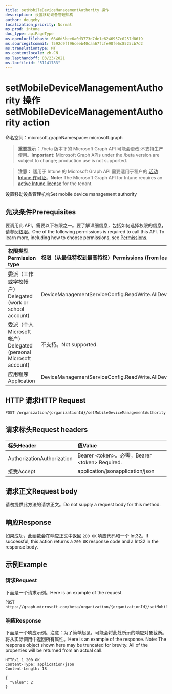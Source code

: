 ```yaml
---
title: setMobileDeviceManagementAuthority 操作
description: 设置移动设备管理机构
author: dougeby
localization_priority: Normal
ms.prod: intune
doc_type: apiPageType
ms.openlocfilehash: 6646d3bee6a0d3773d7de1e6246957c0257d8619
ms.sourcegitcommit: f592c9ff96ceeb40caa67fcfe90fe6c8525cb7d2
ms.translationtype: MT
ms.contentlocale: zh-CN
ms.lasthandoff: 03/23/2021
ms.locfileid: "51141783"
---
```

# <a name="setmobiledevicemanagementauthority-action"></a><span data-ttu-id="13dc1-103">setMobileDeviceManagementAuthority 操作</span><span class="sxs-lookup"><span data-stu-id="13dc1-103">setMobileDeviceManagementAuthority action</span></span>

<span data-ttu-id="13dc1-104">命名空间：microsoft.graph</span><span class="sxs-lookup"><span data-stu-id="13dc1-104">Namespace: microsoft.graph</span></span>

> <span data-ttu-id="13dc1-105">**重要提示：** /beta 版本下的 Microsoft Graph API 可能会更改;不支持生产使用。</span><span class="sxs-lookup"><span data-stu-id="13dc1-105">**Important:** Microsoft Graph APIs under the /beta version are subject to change; production use is not supported.</span></span>

> <span data-ttu-id="13dc1-106">**注意：** 适用于 Intune 的 Microsoft Graph API 需要适用于租户的 [活动 Intune 许可证](https://go.microsoft.com/fwlink/?linkid=839381)。</span><span class="sxs-lookup"><span data-stu-id="13dc1-106">**Note:** The Microsoft Graph API for Intune requires an [active Intune license](https://go.microsoft.com/fwlink/?linkid=839381) for the tenant.</span></span>

<span data-ttu-id="13dc1-107">设置移动设备管理机构</span><span class="sxs-lookup"><span data-stu-id="13dc1-107">Set mobile device management authority</span></span>

## <a name="prerequisites"></a><span data-ttu-id="13dc1-108">先决条件</span><span class="sxs-lookup"><span data-stu-id="13dc1-108">Prerequisites</span></span>
<span data-ttu-id="13dc1-p101">要调用此 API，需要以下权限之一。要了解详细信息，包括如何选择权限的信息，请参阅[权限](/graph/permissions-reference)。</span><span class="sxs-lookup"><span data-stu-id="13dc1-p101">One of the following permissions is required to call this API. To learn more, including how to choose permissions, see [Permissions](/graph/permissions-reference).</span></span>

|<span data-ttu-id="13dc1-111">权限类型</span><span class="sxs-lookup"><span data-stu-id="13dc1-111">Permission type</span></span>|<span data-ttu-id="13dc1-112">权限（从最低特权到最高特权）</span><span class="sxs-lookup"><span data-stu-id="13dc1-112">Permissions (from least to most privileged)</span></span>|
|:---|:---|
|<span data-ttu-id="13dc1-113">委派（工作或学校帐户）</span><span class="sxs-lookup"><span data-stu-id="13dc1-113">Delegated (work or school account)</span></span>|<span data-ttu-id="13dc1-114">DeviceManagementServiceConfig.ReadWrite.All</span><span class="sxs-lookup"><span data-stu-id="13dc1-114">DeviceManagementServiceConfig.ReadWrite.All</span></span>|
|<span data-ttu-id="13dc1-115">委派（个人 Microsoft 帐户）</span><span class="sxs-lookup"><span data-stu-id="13dc1-115">Delegated (personal Microsoft account)</span></span>|<span data-ttu-id="13dc1-116">不支持。</span><span class="sxs-lookup"><span data-stu-id="13dc1-116">Not supported.</span></span>|
|<span data-ttu-id="13dc1-117">应用程序</span><span class="sxs-lookup"><span data-stu-id="13dc1-117">Application</span></span>|<span data-ttu-id="13dc1-118">DeviceManagementServiceConfig.ReadWrite.All</span><span class="sxs-lookup"><span data-stu-id="13dc1-118">DeviceManagementServiceConfig.ReadWrite.All</span></span>|

## <a name="http-request"></a><span data-ttu-id="13dc1-119">HTTP 请求</span><span class="sxs-lookup"><span data-stu-id="13dc1-119">HTTP Request</span></span>
<!-- {
  "blockType": "ignored"
}
-->
``` http
POST /organization/{organizationId}/setMobileDeviceManagementAuthority
```

## <a name="request-headers"></a><span data-ttu-id="13dc1-120">请求标头</span><span class="sxs-lookup"><span data-stu-id="13dc1-120">Request headers</span></span>
|<span data-ttu-id="13dc1-121">标头</span><span class="sxs-lookup"><span data-stu-id="13dc1-121">Header</span></span>|<span data-ttu-id="13dc1-122">值</span><span class="sxs-lookup"><span data-stu-id="13dc1-122">Value</span></span>|
|:---|:---|
|<span data-ttu-id="13dc1-123">Authorization</span><span class="sxs-lookup"><span data-stu-id="13dc1-123">Authorization</span></span>|<span data-ttu-id="13dc1-124">Bearer &lt;token&gt;。必需。</span><span class="sxs-lookup"><span data-stu-id="13dc1-124">Bearer &lt;token&gt; Required.</span></span>|
|<span data-ttu-id="13dc1-125">接受</span><span class="sxs-lookup"><span data-stu-id="13dc1-125">Accept</span></span>|<span data-ttu-id="13dc1-126">application/json</span><span class="sxs-lookup"><span data-stu-id="13dc1-126">application/json</span></span>|

## <a name="request-body"></a><span data-ttu-id="13dc1-127">请求正文</span><span class="sxs-lookup"><span data-stu-id="13dc1-127">Request body</span></span>
<span data-ttu-id="13dc1-128">请勿提供此方法的请求正文。</span><span class="sxs-lookup"><span data-stu-id="13dc1-128">Do not supply a request body for this method.</span></span>

## <a name="response"></a><span data-ttu-id="13dc1-129">响应</span><span class="sxs-lookup"><span data-stu-id="13dc1-129">Response</span></span>
<span data-ttu-id="13dc1-130">如果成功，此函数会在响应正文中返回 `200 OK` 响应代码和一个 Int32。</span><span class="sxs-lookup"><span data-stu-id="13dc1-130">If successful, this action returns a `200 OK` response code and a Int32 in the response body.</span></span>

## <a name="example"></a><span data-ttu-id="13dc1-131">示例</span><span class="sxs-lookup"><span data-stu-id="13dc1-131">Example</span></span>

### <a name="request"></a><span data-ttu-id="13dc1-132">请求</span><span class="sxs-lookup"><span data-stu-id="13dc1-132">Request</span></span>
<span data-ttu-id="13dc1-133">下面是一个请求示例。</span><span class="sxs-lookup"><span data-stu-id="13dc1-133">Here is an example of the request.</span></span>
``` http
POST https://graph.microsoft.com/beta/organization/{organizationId}/setMobileDeviceManagementAuthority
```

### <a name="response"></a><span data-ttu-id="13dc1-134">响应</span><span class="sxs-lookup"><span data-stu-id="13dc1-134">Response</span></span>
<span data-ttu-id="13dc1-p102">下面是一个响应示例。注意：为了简单起见，可能会将此处所示的响应对象截断。将从实际调用中返回所有属性。</span><span class="sxs-lookup"><span data-stu-id="13dc1-p102">Here is an example of the response. Note: The response object shown here may be truncated for brevity. All of the properties will be returned from an actual call.</span></span>
``` http
HTTP/1.1 200 OK
Content-Type: application/json
Content-Length: 18

{
  "value": 2
}
```




